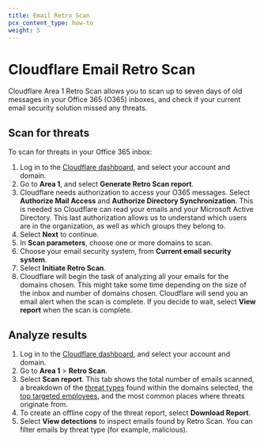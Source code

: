 ```yaml
---
title: Email Retro Scan
pcx_content_type: how-to
weight: 5
---
```


# Cloudflare Email Retro Scan

Cloudflare Area 1 Retro Scan allows you to scan up to seven days of old messages in your Office 365 (O365) inboxes, and check if your current email security solution missed any threats.

## Scan for threats

To scan for threats in your Office 365 inbox:

1. Log in to the [Cloudflare dashboard](https://dash.cloudflare.com/login), and select your account and domain.
2. Go to **Area 1**, and select **Generate Retro Scan report**.
3. Cloudflare needs authorization to access your O365 messages. Select **Authorize Mail Access** and **Authorize Directory Synchronization**. This is needed so Cloudflare can read your emails and your Microsoft Active Directory. This last authorization allows us to understand which users are in the organization, as well as which groups they belong to.
4. Select **Next** to continue.
5. In **Scan parameters**, choose one or more domains to scan.
6. Choose your email security system, from **Current email security system**.
7. Select **Initiate Retro Scan**.
8. Cloudflare will begin the task of analyzing all your emails for the domains chosen. This might take some time depending on the size of the inbox and number of domains chosen. Cloudflare will send you an email alert when the scan is complete. If you decide to wait, select **View report** when the scan is complete.

## Analyze results

1. Log in to the [Cloudflare dashboard](https://dash.cloudflare.com/login), and select your account and domain.
2. Go to **Area 1** > **Retro Scan**.
3. Select **Scan report**. This tab shows the total number of emails scanned, a breakdown of the [threat types](/email-security/reference/dispositions-and-attributes/) found within the domains selected, the [top targeted employees](/email-security/email-configuration/enhanced-detections/business-email-compromise/), and the most common places where threats originate from.
4. To create an offline copy of the threat report, select **Download Report**.
5. Select **View detections** to inspect emails found by Retro Scan. You can filter emails by threat type (for example, malicious).